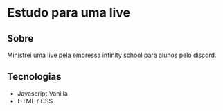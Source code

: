 # Estudo para uma live

## Sobre

Ministrei uma live pela empressa infinity school para alunos pelo discord.

## Tecnologias

- Javascript Vanilla
- HTML / CSS